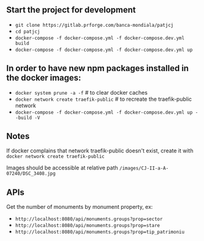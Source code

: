 ## Start the project for development
* `git clone https://gitlab.prforge.com/banca-mondiala/patjcj`
* `cd patjcj`
* `docker-compose -f docker-compose.yml -f docker-compose.dev.yml build`
* `docker-compose -f docker-compose.yml -f docker-compose.dev.yml up`

## In order to have new npm packages installed in the docker images:
* `docker system prune -a -f` # to clear docker caches
* `docker network create traefik-public` # to recreate the traefik-public network
* `docker-compose -f docker-compose.yml -f docker-compose.dev.yml up --build -V`

## Notes
If docker complains that network traefik-public doesn't exist, create it with `docker network create traefik-public`

Images should be accessible at relative path `/images/CJ-II-a-A-07240/DSC_3408.jpg`

## APIs
Get the number of monuments by monument property, ex: 
- `http://localhost:8080/api/monuments.groups?prop=sector` 
- `http://localhost:8080/api/monuments.groups?prop=stare`
- `http://localhost:8080/api/monuments.groups?prop=tip_patrimoniu`